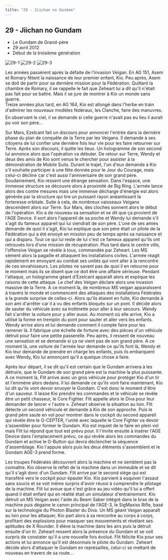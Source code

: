 ```yaml
---
title: "29 - Jiichan no Gundam"
---
```


29 - Jiichan no Gundam
----------------------

* Le Gundam de Grand-père
* 29 avril 2012
* Début de la troisième génération


![29-1](/images/mini/images-stories-saga-gundamage-episodes-_tb_150x84_29-1.jpg) ![29-2](/images/mini/images-stories-saga-gundamage-episodes-_tb_150x84_29-2.jpg) ![29-3](/images/mini/images-stories-saga-gundamage-episodes-_tb_150x84_29-3.jpg)


Les années passèrent après la défaite de l'invasion Veigan. En AG 151, Asem et Romary fêtent la naissance de leur premier enfant, Kio. Peu après, Asem se doit de partir pour sa dernière mission pour la Fédération. Quittant la chambre de Romary, il se rappelle le fait que Zeheart lui a dit qu'il n'était pas fait pour se battre. Mais il se jure de montrer à Kio un monde sans guerre.   
Treize années plus tard, en AG 164, Kio est allongé dans l'herbe en train d'admirer les nouveaux modèles fédéraux, les Clanche, faire des manuvres. En observant le ciel, il se demande si celle guerre n'avait pas eu lieu il aurait pu voir son père...


Sur Mars, Ezelcant fait un discours pour annoncer l'entrée dans la dernière phase du plan de conquête de la Terre par les Veigans. Il demande à ses citoyens de lui confier une dernière fois leur vie pour les faire retourner sur Terre. Après son discours, il quitte les lieux. Un hologramme de son second lui annonce alors que l'opération va débuter. De retour sur Terre, Wendy et deux des amis de Kio sont venus le chercher pour assister à la démonstration de Mobile Suits. Durant le trajet, l'un d'eux demande à Kio s'il souhaite participer à une fête donnée pour le Jour du Courage, mais celui-ci décline car c'est aussi l'anniversaire de son grand père. Soudainement, Kio ressent une étrange sensation. Dans l'espace, une immense structure se découvre alors à proximité de Big Ring. L'armée lance alors des contre mesures mais une immense décharge d'énergie est alors générée par la structure qui tire un puissant rayon anéantissant la forteresse orbitale. Suite à cela, de nombreux vaisseaux Veigans descendent alors sur Terre. Sur Mars, des cloches sonnent alors le début de l'opération. Kio a de nouveau sa sensation et se dit que ça provient de l'AGE Device. Il sort alors l'appareil de sa poche et Wendy lui demande s'il s'agit du fameux appareil qui lui viendrait de son père. L'une de ses amies demande de quoi il s'agit, Kio lui explique que son père était un pilote de la Fédération qui a été envoyé en mission peu de temps après sa naissance et qui a disparu. Tout ce qui lui reste de lui c'est ce fameux appareil qu'ils ont retrouvés lors d'une mission de récupération. Plus tard dans le centre ville, l'offensive Veigan se révèle à tous, commandée par Zeheart. Les MS sèment alors la pagaille et attaquent les installations civiles. L'armée réagit rapidement en envoyant au combat ses unités qui vont aller à la rencontre de ces envahisseurs. Les pilotes ne savent pas de quoi il en retourne pour le moment mais ils se disent que ce doit être une affaire sérieuse. Pendant l'attaque, un hologramme géant d'Ezelcant apparaît alors et explique les raisons de cette attaque. Le chef des Veigan déclare alors une invasion massive de la Terre. A ce moment là, de nombreux MS veigan apparaissent à travers le monde et commencent des attaques des installations Fédérales à la grande surprise de celles-ci. Alors qu'ils étaient en fuite, Kio demande à son ami d'arrêter car il a vu des enfants bloqués sur un pont. Il décide alors de sauter du véhicule avec sa trottinette pour aller à leur secours. Wendy fait s'arrêter la voiture pour y aller aussi. Au moment où elle arrive, Kio a utilisé la forme en tremplin du pont pour sauter et aller vers les enfants. Wendy arrive alors et lui demande comment il compte faire pour les ramener là. Il fabrique une échelle de fortune avec des pièces d'un véhicule détruit pour faire une petite passerelle. Peu après, il ressent de nouveau une sensation et se demande si ça ne vient pas de son grand père. A ce moment là, une voiture de l'armée leur demande ce qu'ils font là, Wendy et Kio leur demande de prendre en charge les enfants, puis ils embarquent avec Wendy, Kio lui annonçant qu'il a quelque chose à faire.


Après leur départ, il se dit qu'il est certain que le Gundam arrivera à les détruire, que le Gundam de son grand père est la machine la plus puissante. A ce moment là, Flit arrive avec un gros véhicule pour protéger Kio d'un tir et l'emmène alors dedans. Il lui demande ce qu'ils vont faire maintenant, Kio lui dit qu'ils vont devoir envoyer le Gundam. C'est donc le moment d'être d'un sauveur. Il laisse Kio prendre les commandes et le véhicule se révèle être un petit chasseur, le Core Fighter. Flit appelle alors le Diva pour leur demander de lancer « l'autre ». Zeheart observe la situation au loin. Flit détecte un second véhicule et demande à Kio de son approche. Puis le grand père saute en vol pour montrer dans le cockpit du second appareil qui révèle être le G-CEPTER, l'unité avec laquelle le Core Fighter va devoir s'assembler pour former le Gundam. Kio est inquiet de le faire en plein vol mais Flit lui répond que tout est prévu pour. Il l'invite ensuite à insérer l'AGE Device dans l'emplacement prévu, ce qui révèle alors les commandes du Gundam et active le G-Button qui devra déclencher la séquence d'assemblage. Kio l'appuie alors puis les deux éléments s'assemblent et le Gundam AGE-3 prend forme.


Les troupes Fédérales découvrent alors la machine et ne semblent pas la connaître. Kio observe le reflet de la machine dans un immeuble et se dit qu'il s'agit donc d'un Gundam. Flit arrive par le second siège qui est transféré vers le cockpit pour épauler Kio. Kio parvient à esquiver l'assaut sans soucis et se voit même surpris d'avoir réussi à comprendre le pilotage de la machine. Flit lui avoue que c'est grâce au jeu vidéo qu'il lui a offert quand il était enfant qui en réalité était un simulateur d'entrainement. Kio détruit un MS Veigan avec l'aide du Beam Saber intégré dans le bras de la machine puis dégaine le canon principal de l'AGE-3, le SigMaxiss Rifle, basé sur la technologie du Photon Blaster du Diva. Un MS géant Veigan apparaît au loin pour les attaquer, Kio part alors à sa rencontre au corps à corps, profitant des explosions pour masquer ses mouvements et révélant ses aptitudes de X Rounder. Il élève la machine dans les airs puis la détruit ensuite d'un tir. Zeheart ressent alors la présence du Gundam et se voit surpris de constater qu'il a une nouvelle fois évolué. Flit félicite Kio pour ses actions et lui annonce qu'il est désormais le pilote du Gundam. Zeheart décide alors d'attaquer le Gundam en représailles, celui-ci se mettant de nouveau en travers de sa route...


 

